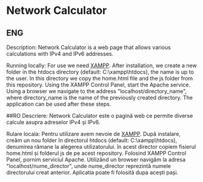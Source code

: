 # Network Calculator

## ENG
Description:
  Network Calculator is a web page that allows various calculations with IPv4 and IPv6 addresses.

Running locally:
   For use we need [XAMPP](https://www.apachefriends.org/ro/download.html). After installation, we create a new folder in the htdocs directory (default: C:\xampp\htdocs), the name is up to the user. In this directory we copy the home.html file and the js folder from this repository. Using the XAMPP Control Panel, start the Apache service. Using a browser we navigate to the address "localhost/directory_name", where directory_name is the name of the previously created directory. The application can be used after these steps.
  


##RO
Descriere:
  Network Calculator este o pagină web ce permite diverse calcule asupra adreselor IPv4 și IPv6.
  
Rulare locala:
  Pentru utilizare avem nevoie de [XAMPP](https://www.apachefriends.org/ro/download.html). După instalare, creăm un nou folder în directorul htdocs (default: C:\xampp\htdocs), denumirea rămane la alegerea utilizatorului. în acest director copiem fisierul home.html și folderul js de pe acest repository. Folosind XAMPP Control Panel, pornim serviciul Apache. Utilizând un browser navigăm la adresa "localhost/nume_director", unde nume_director reprezintă numele directorului creat anterior. Aplicatia poate fi folosită dupa acești pași.
